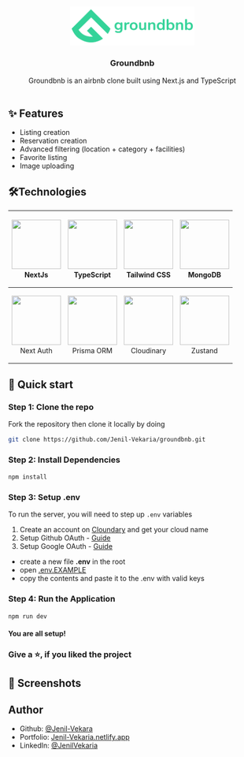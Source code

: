 <!-- INTRO SECTION -->
<br />
<p align="center">
  <a href="https://github.com/Jenil-Vekaria/groundbnb">
    <img src="public/images/logo.png" alt="logo" width="50%"/>
  </a>

  <h3 align="center">Groundbnb</h3>

  <p align="center">
   Groundbnb is an airbnb clone built using Next.js and TypeScript
    <br />
    <br />
  </p>
</p>

<!-- FEATURE SECTION -->

## ✨ Features

- Listing creation
- Reservation creation
- Advanced filtering (location + category + facilities)
- Favorite listing
- Image uploading

<!-- TECHNOLOGY SECTION -->

## 🛠️Technologies

| <p align="center"><img src="https://www.rlogical.com/wp-content/uploads/2021/08/Rlogical-Blog-Images-thumbnail-1.png" width="100" height="100" /><br/>NextJs</p> | <p align="center"><img src="https://upload.wikimedia.org/wikipedia/commons/thumb/4/4c/Typescript_logo_2020.svg/2048px-Typescript_logo_2020.svg.png" width="100" height="100" /><br/>TypeScript</p> | <p align="center"><img src="https://upload.wikimedia.org/wikipedia/commons/thumb/d/d5/Tailwind_CSS_Logo.svg/2048px-Tailwind_CSS_Logo.svg.png" width="100" height="100" /><br/>Tailwind CSS</p> | <p align="center"><img src="https://www.pngall.com/wp-content/uploads/13/Mongodb-Transparent.png" width="100" height="100" /><br/>MongoDB</p> |
|---|----------------------------|----------|-----------|
| <p align="center"><img src="https://next-auth.js.org/img/logo/logo-sm.png" width="100" height="100" /><br/>Next Auth</p> | <p align="center"><img src="https://avatars.githubusercontent.com/u/17219288?s=200&v=4" width="100" height="100" /><br/>Prisma ORM</p> | <p align="center"><img src="https://cloudinary-res.cloudinary.com/image/upload/website/cloudinary_web_favicon.png" width="100" height="100" /><br/>Cloudinary</p>  | <p align="center"><img src="https://img.stackshare.io/service/11559/zustand.png" width="100" height="100" /><br/>Zustand</p> |



## 🚀 Quick start


### Step 1: Clone the repo

Fork the repository then clone it locally by doing

```sh
git clone https://github.com/Jenil-Vekaria/groundbnb.git
```

### Step 2: Install Dependencies

```sh
npm install
```

### Step 3: Setup .env

To run the server, you will need to step up `.env` variables

1. Create an account on [Cloundary](https://cloudinary.com/) and get your cloud name
2. Setup Github OAuth - [Guide](https://docs.github.com/en/apps/oauth-apps/building-oauth-apps/creating-an-oauth-app)
3. Setup Google OAuth - [Guide](https://support.google.com/cloud/answer/6158849?hl=en)

- create a new file <b>.env</b> in the root
- open [.env.EXAMPLE](./.env.EXAMPLE)
- copy the contents and paste it to the .env with valid keys

### Step 4: Run the Application

```
npm run dev
```

#### You are all setup!

### Give a ⭐, if you liked the project

## 📸 Screenshots


## Author

- Github: [@Jenil-Vekara](https://github.com/Jenil-Vekaria)
- Portfolio: [Jenil-Vekaria.netlify.app](https://jenil-vekaria.netlify.app/)
- LinkedIn: [@JenilVekaria](https://www.linkedin.com/in/jenilvekaria/)

